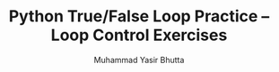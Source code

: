 ---
layout: true-false
title: "Python True/False Loop Practice – Loop Control Exercises"
description: Practice Python loop control with true/false exercises. Strengthen your understanding of break, continue, and loop else through guided practice.
keywords: Python loop exercises, break continue loop practice, loop else examples, true false loop control, Python loop quiz, Python practice problems, loop control statements, programming exercises Python
author: "Muhammad Yasir Bhutta"
toc: toc/python.html
topic: "loop-control-statements"
course: "python"
prev: /python/docs/loop-control-statements/
next: /python/docs/loop-control-statements/practice-and-progress/fill-blanks-loop-control-statements.html
show_practice_progress: true
show_mini_project: null
show_toc: true
breadcrumb:
  - title: Home
    url: /
  - title: python
    url: /python/
  - title: Control Flow
    url: /python/docs/control-flow/
  - title: loop-control-statements
    url: /python/docs/loop-control-statements/
---